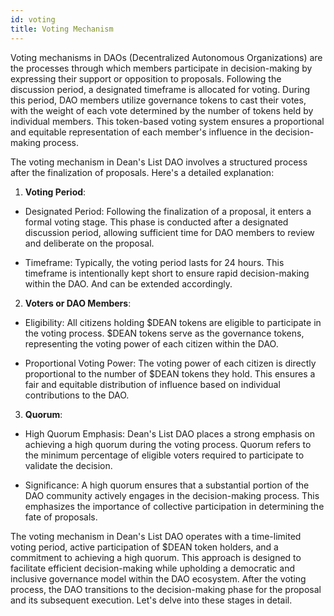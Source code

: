 ```yaml
---
id: voting
title: Voting Mechanism
---
```


Voting mechanisms in DAOs (Decentralized Autonomous Organizations) are the processes through which members participate in decision-making by expressing their support or opposition to proposals. Following the discussion period, a designated timeframe is allocated for voting. During this period, DAO members utilize governance tokens to cast their votes, with the weight of each vote determined by the number of tokens held by individual members. This token-based voting system ensures a proportional and equitable representation of each member's influence in the decision-making process.

The voting mechanism in Dean's List DAO involves a structured process after the finalization of proposals. Here's a detailed explanation:

1. **Voting Period**:

* Designated Period: Following the finalization of a proposal, it enters a formal voting stage. This phase is conducted after a designated discussion period, allowing sufficient time for DAO members to review and deliberate on the proposal.

* Timeframe: Typically, the voting period lasts for 24 hours. This timeframe is intentionally kept short to ensure rapid decision-making within the DAO. And can be extended accordingly.

2. **Voters or DAO Members**:

* Eligibility: All citizens holding $DEAN tokens are eligible to participate in the voting process. $DEAN tokens serve as the governance tokens, representing the voting power of each citizen within the DAO.

* Proportional Voting Power: The voting power of each citizen is directly proportional to the number of $DEAN tokens they hold. This ensures a fair and equitable distribution of influence based on individual contributions to the DAO.

3. **Quorum**: 

* High Quorum Emphasis: Dean's List DAO places a strong emphasis on achieving a high quorum during the voting process. Quorum refers to the minimum percentage of eligible voters required to participate to validate the decision.

* Significance: A high quorum ensures that a substantial portion of the DAO community actively engages in the decision-making process. This emphasizes the importance of collective participation in determining the fate of proposals.


The voting mechanism in Dean's List DAO operates with a time-limited voting period, active participation of $DEAN token holders, and a commitment to achieving a high quorum. This approach is designed to facilitate efficient decision-making while upholding a democratic and inclusive governance model within the DAO ecosystem. After the voting process, the DAO transitions to the decision-making phase for the proposal and its subsequent execution. Let's delve into these stages in detail.